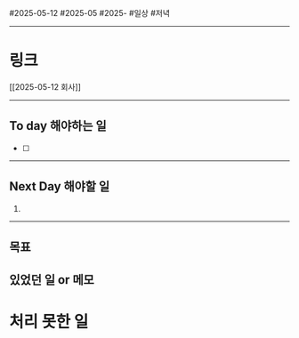 #2025-05-12 #2025-05 #2025-
#일상 #저녁 

-------
# 링크
[[2025-05-12 회사]]

---
## To day 해야하는 일
- [ ] 

---
## Next Day 해야할 일
1. 

---

## 목표


## 있었던 일  or 메모


# 처리 못한 일